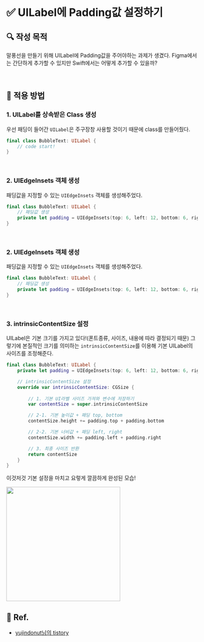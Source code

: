 # ✅ UILabel에 Padding값 설정하기

## **🔍** 작성 목적

말풍선을 만들기 위해 UILabel에 Padding값을 주어야하는 과제가 생겼다. Figma에서는 간단하게 추가할 수 있지만 Swift에서는 어떻게 추가할 수 있을까?

<br>

## 📌 적용 방법

### 1. UILabel를 상속받은 Class 생성

우선 패딩이 들어간 `UILabel`은 주구장창 사용할 것이기 때문에 class를 만들어줬다.

~~~swift
final class BubbleText: UILabel {
    // code start!
}
~~~

<br>

### 2. UIEdgeInsets 객체 생성

패딩값을 지정할 수 있는 `UIEdgeInsets` 객체를 생성해주었다.

~~~swift
final class BubbleText: UILabel {
    // 패딩값 생성
    private let padding = UIEdgeInsets(top: 6, left: 12, bottom: 6, right: 8)
}
~~~

<br>

### 2. UIEdgeInsets 객체 생성

패딩값을 지정할 수 있는 `UIEdgeInsets` 객체를 생성해주었다.

~~~swift
final class BubbleText: UILabel {
    // 패딩값 생성
    private let padding = UIEdgeInsets(top: 6, left: 12, bottom: 6, right: 8)
}
~~~

<br>

### 3. intrinsicContentSize 설정

UILabel은 기본 크기를 가지고 있다!(폰트종류, 사이즈, 내용에 따라 결정되기 때문) 그렇기에 본질적인 크기를 의미하는 `intrinsicContentSize`를 이용해 기본 UILabel의 사이즈를 조정해준다.

~~~swift
final class BubbleText: UILabel {
    private let padding = UIEdgeInsets(top: 6, left: 12, bottom: 6, right: 8)

    // intrinsicContentSize 설정
    override var intrinsicContentSize: CGSize {
        
        // 1. 기본 UI라벨 사이즈 가져와 변수에 저장하기
        var contentSize = super.intrinsicContentSize

        // 2-1. 기본 높이값 + 패딩 top, bottom
        contentSize.height += padding.top + padding.bottom

        // 2-2. 기본 너비값 + 패딩 left, right
        contentSize.width += padding.left + padding.right

        // 3. 최종 사이즈 반환
        return contentSize
    }
}
~~~

이것저것 기본 설정을 마치고 요렇게 깔끔하게 완성된 모습!

<img width="300" src="https://github.com/thinkySide/Connecting-the-Stars/assets/113565086/41f98be7-f421-4df1-b7f9-608f482f7d49">

<br>

## 💌 Ref.

- [yujindonut님의 tistory](https://vanillacreamdonut.tistory.com/282)